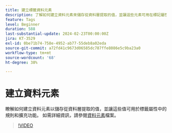 ```yaml
---
title: 建立標籤資料元素
description: 了解如何建立資料元素來儲存從資料層提取的值，並讓這些元素可用在標記屬性中的規則和擴充功能。
feature: Tags
level: Beginner
duration: 588
last-substantial-update: 2024-02-23T00:00:00Z
jira: KT-3529
exl-id: 0be71b74-758e-4952-ab77-55deb8a02eda
source-git-commit: a72fd41c9673d06585dc787ffe8086e5c9ba23a0
workflow-type: tm+mt
source-wordcount: '68'
ht-degree: 38%

---
```


# 建立資料元素

瞭解如何建立資料元素以儲存從資料層提取的值，並讓這些值可用於標籤屬性中的規則和擴充功能。 如需詳細資訊，請參閱[資料元素](https://experienceleague.adobe.com/docs/experience-platform/tags/ui/data-elements.html)檔案。

>[!VIDEO](https://video.tv.adobe.com/v/28733/?learn=on)
